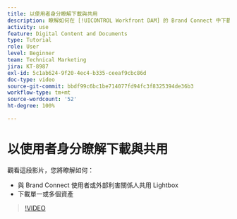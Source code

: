 ```yaml
---
title: 以使用者身分瞭解下載與共用
description: 瞭解如何在 [!UICONTROL Workfront DAM] 的 Brand Connect 中下載和共用 Lightbox 和資產。
activity: use
feature: Digital Content and Documents
type: Tutorial
role: User
level: Beginner
team: Technical Marketing
jira: KT-8987
exl-id: 5c1ab624-9f20-4ec4-b335-ceeaf9cbc86d
doc-type: video
source-git-commit: bbdf99c6bc1be714077fd94fc3f8325394de36b3
workflow-type: tm+mt
source-wordcount: '52'
ht-degree: 100%

---
```


# 以使用者身分瞭解下載與共用

觀看這段影片，您將瞭解如何：

* 與 Brand Connect 使用者或外部利害關係人共用 Lightbox
* 下載單一或多個資產

>[!VIDEO](https://video.tv.adobe.com/v/335249/?quality=12&learn=on&enablevpops=1)
